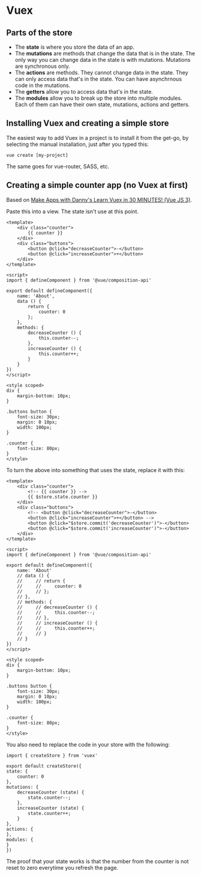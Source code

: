 # Vuex

## Parts of the store

- The **state** is where you store the data of an app.
- The **mutations** are methods that change the data that is in the state. The only way you can change data in the state is with mutations. Mutations are synchronous only.
- The **actions** are methods. They cannot change data in the state. They can only access data that's in the state. You can have asynchrnous code in the mutations.
- The **getters** allow you to access data that's in the state.
- The **modules** allow you to break up the store into multiple modules. Each of them can have their own state, mutations, actions and getters.

## Installing Vuex and creating a simple store

The easiest way to add Vuex in a project is to install it from the get-go, by selecting the manual installation, just after you typed this:

    vue create [my-project]

The same goes for vue-router, SASS, etc.

## Creating a simple counter app (no Vuex at first)

Based on [ Make Apps with Danny's Learn Vuex in 30 MINUTES! (Vue JS 3)](https://www.youtube.com/watch?v=nFh7-HfODYY).

Paste this into a view. The state isn't use at this point.

    <template>
        <div class="counter">
            {{ counter }}
        </div>
        <div class="buttons">
            <button @click="decreaseCounter">-</button>
            <button @click="increaseCounter">+</button>
        </div>
    </template>

    <script>
    import { defineComponent } from '@vue/composition-api'

    export default defineComponent({
        name: 'About',
        data () {
            return {
                counter: 0
            };
        },
        methods: {
            decreaseCounter () {
                this.counter--;
            },
            increaseCounter () {
                this.counter++;
            }
        }
    })
    </script>

    <style scoped>
    div {
        margin-bottom: 10px;
    }

    .buttons button {
        font-size: 30px;
        margin: 0 10px;
        width: 100px;
    }

    .counter {
        font-size: 80px;
    }
    </style>

To turn the above into something that uses the state, replace it with this:

    <template>
        <div class="counter">
            <!-- {{ counter }} -->
            {{ $store.state.counter }}
        </div>
        <div class="buttons">
            <!-- <button @click="decreaseCounter">-</button>
            <button @click="increaseCounter">+</button> -->
            <button @click="$store.commit('decreaseCounter')">-</button>
            <button @click="$store.commit('increaseCounter')">-</button>
        </div>
    </template>

    <script>
    import { defineComponent } from '@vue/composition-api'

    export default defineComponent({
        name: 'About'
        // data () {
        //     // return {
        //     //     counter: 0
        //     // };
        // },
        // methods: {
        //     // decreaseCounter () {
        //     //     this.counter--;
        //     // },
        //     // increaseCounter () {
        //     //     this.counter++;
        //     // }
        // }
    })
    </script>

    <style scoped>
    div {
        margin-bottom: 10px;
    }

    .buttons button {
        font-size: 30px;
        margin: 0 10px;
        width: 100px;
    }

    .counter {
        font-size: 80px;
    }
    </style>

You also need to replace the code in your store with the following:

    import { createStore } from 'vuex'

    export default createStore({
    state: {
        counter: 0
    },
    mutations: {
        decreaseCounter (state) {
            state.counter--;
        },
        increaseCounter (state) {
            state.counter++;
        }
    },
    actions: {
    },
    modules: {
    }
    })

The proof that your state works is that the number from the counter is not reset to zero everytime you refresh the page.